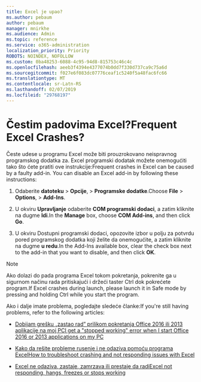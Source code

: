 ```yaml
---
title: Excel je upao?
ms.author: pebaum
author: pebaum
manager: mnirkhe
ms.audience: Admin
ms.topic: reference
ms.service: o365-administration
localization_priority: Priority
ROBOTS: NOINDEX, NOFOLLOW
ms.custom: 0ba48253-6088-4c95-94d8-815753c46c4c
ms.openlocfilehash: aeeb3f4394e4377074b0dd7f330d737ca9c75a6d
ms.sourcegitcommit: f027e6f083dc07776ceaf1c5240f5a48fac6fc66
ms.translationtype: MT
ms.contentlocale: sr-Latn-RS
ms.lasthandoff: 02/07/2019
ms.locfileid: "29768197"
---
```

# <a name="frequent-excel-crashes"></a><span data-ttu-id="1255e-102">Čestim padovima Excel?</span><span class="sxs-lookup"><span data-stu-id="1255e-102">Frequent Excel Crashes?</span></span>

<span data-ttu-id="1255e-p101">Česte udese u programu Excel može biti prouzrokovano neispravnog programskog dodatka za. Excel programski dodatak možete onemogućiti tako što ćete pratiti ove instrukcije:</span><span class="sxs-lookup"><span data-stu-id="1255e-p101">Frequent crashes in Excel can be caused by a faulty add-in. You can disable an Excel add-in by following these instructions:</span></span>
  
1. <span data-ttu-id="1255e-105">Odaberite **datoteku** \> **Opcije**, \> **Programske dodatke**.</span><span class="sxs-lookup"><span data-stu-id="1255e-105">Choose **File** \> **Options**, \> **Add-Ins**.</span></span>
    
2. <span data-ttu-id="1255e-106">U okviru **Upravljanje** odaberite **COM programski dodaci**, a zatim kliknite na dugme **Idi**.</span><span class="sxs-lookup"><span data-stu-id="1255e-106">In the **Manage** box, choose **COM Add-ins**, and then click **Go**.</span></span>
    
3. <span data-ttu-id="1255e-107">U okviru Dostupni programski dodaci, opozovite izbor u polju za potvrdu pored programskog dodatka koji želite da onemogućite, a zatim kliknite na dugme **u redu**.</span><span class="sxs-lookup"><span data-stu-id="1255e-107">In the Add-Ins available box, clear the check box next to the add-in that you want to disable, and then click **OK**.</span></span>
    
> [!NOTE]
> <span data-ttu-id="1255e-108">Ako dolazi do pada programa Excel tokom pokretanja, pokrenite ga u sigurnom načinu rada pritiskajući i držeći taster Ctrl dok pokrećete program.</span><span class="sxs-lookup"><span data-stu-id="1255e-108">If Excel crashes during launch, please launch it in Safe mode by pressing and holding Ctrl while you start the program.</span></span> 
  
<span data-ttu-id="1255e-109">Ako i dalje imate problema, pogledajte sledeće članke:</span><span class="sxs-lookup"><span data-stu-id="1255e-109">If you're still having problems, refer to the following articles:</span></span>
  
- [<span data-ttu-id="1255e-110">Dobijam grešku „zastao rad” prilikom pokretanja Office 2016 ili 2013 aplikacije na moj PC</span><span class="sxs-lookup"><span data-stu-id="1255e-110">I get a "stopped working" error when I start Office 2016 or 2013 applications on my PC</span></span>](https://support.office.com/article/52bd7985-4e99-4a35-84c8-2d9b8301a2fa.aspx)
    
- [<span data-ttu-id="1255e-111">Kako da rešite probleme rusenje i ne odaziva pomoću programa Excel</span><span class="sxs-lookup"><span data-stu-id="1255e-111">How to troubleshoot crashing and not responding issues with Excel</span></span>](https://support.microsoft.com/help/2758592/how-to-troubleshoot-crashing-and-not-responding-issues-with-excel)
    
- [<span data-ttu-id="1255e-112">Excel ne odaziva, zastaje, zamrzava ili prestaje da radi</span><span class="sxs-lookup"><span data-stu-id="1255e-112">Excel not responding, hangs, freezes or stops working</span></span>](https://support.office.com/article/37e7d3c9-9e84-40bf-a805-4ca6853a1ff4.aspx)
    
